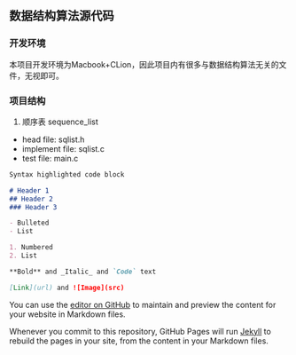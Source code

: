 ## 数据结构算法源代码

### 开发环境
  本项目开发环境为Macbook+CLion，因此项目内有很多与数据结构算法无关的文件，无视即可。

### 项目结构

1. 顺序表 sequence_list
- head file:      sqlist.h
- implement file: sqlist.c
- test file:      main.c

```markdown
Syntax highlighted code block

# Header 1
## Header 2
### Header 3

- Bulleted
- List

1. Numbered
2. List

**Bold** and _Italic_ and `Code` text

[Link](url) and ![Image](src)
```




You can use the [editor on GitHub](https://github.com/houor/data-structure/edit/master/README.md) to maintain and preview the content for your website in Markdown files.

Whenever you commit to this repository, GitHub Pages will run [Jekyll](https://jekyllrb.com/) to rebuild the pages in your site, from the content in your Markdown files.
